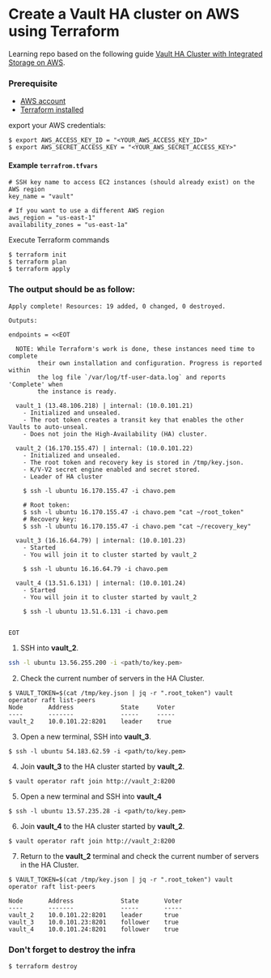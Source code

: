# Create a Vault HA cluster on AWS using Terraform

Learning repo based on the following guide [Vault HA Cluster with Integrated Storage on AWS](https://learn.hashicorp.com/vault/operations/raft-storage-aws).


### Prerequisite

- [AWS account](https://aws.amazon.com/console/)
- [Terraform installed](https://learn.hashicorp.com/tutorials/terraform/install-cli)

export your AWS credentials:

```
$ export AWS_ACCESS_KEY_ID = "<YOUR_AWS_ACCESS_KEY_ID>"
$ export AWS_SECRET_ACCESS_KEY = "<YOUR_AWS_SECRET_ACCESS_KEY>"
```

#### Example `terrafrom.tfvars`
```
# SSH key name to access EC2 instances (should already exist) on the AWS region
key_name = "vault"

# If you want to use a different AWS region
aws_region = "us-east-1"
availability_zones = "us-east-1a"
```

Execute Terraform commands

```
$ terraform init
$ terraform plan
$ terraform apply
```

### The output should be as follow:

```
Apply complete! Resources: 19 added, 0 changed, 0 destroyed.

Outputs:

endpoints = <<EOT

  NOTE: While Terraform's work is done, these instances need time to complete
        their own installation and configuration. Progress is reported within
        the log file `/var/log/tf-user-data.log` and reports 'Complete' when
        the instance is ready.

  vault_1 (13.48.106.218) | internal: (10.0.101.21)
    - Initialized and unsealed.
    - The root token creates a transit key that enables the other Vaults to auto-unseal.
    - Does not join the High-Availability (HA) cluster.

  vault_2 (16.170.155.47) | internal: (10.0.101.22)
    - Initialized and unsealed.
    - The root token and recovery key is stored in /tmp/key.json.
    - K/V-V2 secret engine enabled and secret stored.
    - Leader of HA cluster

    $ ssh -l ubuntu 16.170.155.47 -i chavo.pem

    # Root token:
    $ ssh -l ubuntu 16.170.155.47 -i chavo.pem "cat ~/root_token"
    # Recovery key:
    $ ssh -l ubuntu 16.170.155.47 -i chavo.pem "cat ~/recovery_key"

  vault_3 (16.16.64.79) | internal: (10.0.101.23)
    - Started
    - You will join it to cluster started by vault_2

    $ ssh -l ubuntu 16.16.64.79 -i chavo.pem

  vault_4 (13.51.6.131) | internal: (10.0.101.24)
    - Started
    - You will join it to cluster started by vault_2

    $ ssh -l ubuntu 13.51.6.131 -i chavo.pem


EOT
```

1.  SSH into **vault_2**.

```sh
ssh -l ubuntu 13.56.255.200 -i <path/to/key.pem>
```

2.  Check the current number of servers in the HA Cluster.

```plaintext
$ VAULT_TOKEN=$(cat /tmp/key.json | jq -r ".root_token") vault operator raft list-peers
Node       Address             State     Voter
----       -------             -----     -----
vault_2    10.0.101.22:8201    leader    true
```

3.  Open a new terminal, SSH into **vault_3**.

```plaintext
$ ssh -l ubuntu 54.183.62.59 -i <path/to/key.pem>
```

4.  Join **vault_3** to the HA cluster started by **vault_2**.

```plaintext
$ vault operator raft join http://vault_2:8200
```

5.  Open a new terminal and SSH into **vault_4**

```plaintext
$ ssh -l ubuntu 13.57.235.28 -i <path/to/key.pem>
```

6.  Join **vault_4** to the HA cluster started by **vault_2**.

```plaintext
$ vault operator raft join http://vault_2:8200
```

7.  Return to the **vault_2** terminal and check the current number of servers in
the HA Cluster.

```plaintext
$ VAULT_TOKEN=$(cat /tmp/key.json | jq -r ".root_token") vault operator raft list-peers

Node       Address             State       Voter
----       -------             -----       -----
vault_2    10.0.101.22:8201    leader      true
vault_3    10.0.101.23:8201    follower    true
vault_4    10.0.101.24:8201    follower    true
```

### Don't forget to destroy the infra

```
$ terraform destroy
```
